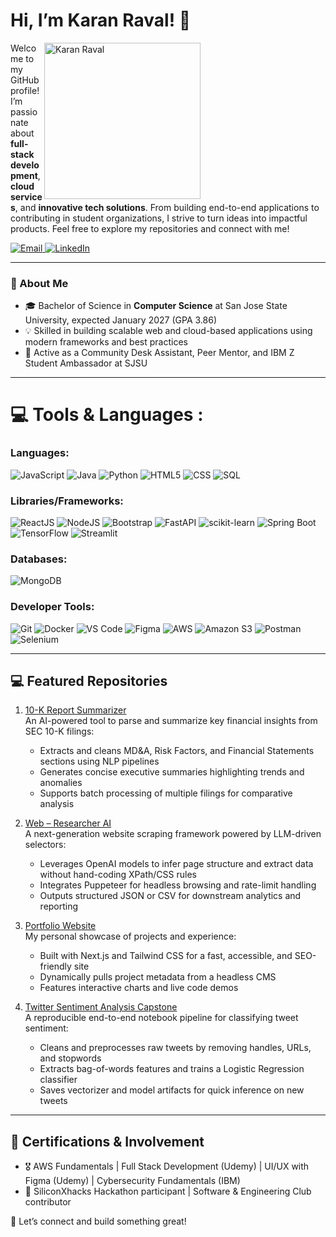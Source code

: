 <!-- ─── PROFILE PICTURE + INTRO ───────────────────────────────────────────────── -->
# Hi, I’m Karan Raval! 👋

<img
  src="photo1.jpg"
  alt="Karan Raval"
  width="250"
  align="right"
  style="margin-right:200px;"
/>



Welcome to my GitHub profile! I’m passionate about **full-stack development**, **cloud services**, and **innovative tech solutions**. From building end-to-end applications to contributing in student organizations, I strive to turn ideas into impactful products. Feel free to explore my repositories and connect with me!

<!-- ─── CONTACT BUTTONS ────────────────────────────────────────────────────────── -->
<p align="left">
  <a href="mailto:karanraval3409@gmail.com">
    <img
      src="https://img.shields.io/badge/Email-karanraval3409%40gmail.com-D14836?style=for-the-badge&logo=gmail&logoColor=white"
      alt="Email"
    />
  </a>
  <a href="https://www.linkedin.com/in/karanraval05">
    <img
      src="https://img.shields.io/badge/LinkedIn-Karan%20Raval-0A66C2?style=for-the-badge&logo=linkedin&logoColor=white"
      alt="LinkedIn"
    />
  </a>
</p>

---

### 🔗 About Me

- 🎓 Bachelor of Science in **Computer Science** at San Jose State University, expected January 2027 (GPA 3.86)  
- 💡 Skilled in building scalable web and cloud-based applications using modern frameworks and best practices  
- 🤝 Active as a Community Desk Assistant, Peer Mentor, and IBM Z Student Ambassador at SJSU  

---

# 💻 Tools & Languages :


### Languages:

![JavaScript](https://img.shields.io/badge/javascript-%23323330.svg?style=for-the-badge\&logo=javascript\&logoColor=%23F7DF1E)
![Java](https://img.shields.io/badge/java-%23ED8B00.svg?style=for-the-badge\&logo=java\&logoColor=white)
![Python](https://img.shields.io/badge/python-%233776AB.svg?style=for-the-badge\&logo=python\&logoColor=white)
![HTML5](https://img.shields.io/badge/html5-%23E34F26.svg?style=for-the-badge\&logo=html5\&logoColor=white)
![CSS](https://img.shields.io/badge/css-%231572B6.svg?style=for-the-badge\&logo=css3\&logoColor=white)
![SQL](https://img.shields.io/badge/sql-%2307405e.svg?style=for-the-badge\&logo=postgresql\&logoColor=white)

### Libraries/Frameworks:

![ReactJS](https://img.shields.io/badge/react-%2320232a.svg?style=for-the-badge\&logo=react\&logoColor=%2361DAFB)
![NodeJS](https://img.shields.io/badge/node.js-6DA55F?style=for-the-badge\&logo=node.js\&logoColor=white)
![Bootstrap](https://img.shields.io/badge/Bootstrap-%23563D7C?style=for-the-badge\&logo=bootstrap\&logoColor=white)
![FastAPI](https://img.shields.io/badge/FastAPI-%23009688?style=for-the-badge\&logo=fastapi\&logoColor=white)
![scikit-learn](https://img.shields.io/badge/scikit--learn-F7931E?style=for-the-badge\&logo=scikit-learn\&logoColor=white)
![Spring Boot](https://img.shields.io/badge/Spring_Boot-6DB33F?style=for-the-badge\&logo=spring-boot\&logoColor=white)
![TensorFlow](https://img.shields.io/badge/TensorFlow-FF6F00?style=for-the-badge\&logo=tensorflow\&logoColor=white)
![Streamlit](https://img.shields.io/badge/Streamlit-FF4B4B?style=for-the-badge\&logo=streamlit\&logoColor=white)

### Databases:

![MongoDB](https://img.shields.io/badge/MongoDB-%2347A248?style=for-the-badge\&logo=mongodb\&logoColor=white)

### Developer Tools:

![Git](https://img.shields.io/badge/git-%23F05033.svg?style=for-the-badge\&logo=git\&logoColor=white)
![Docker](https://img.shields.io/badge/docker-%230db7ed.svg?style=for-the-badge\&logo=docker\&logoColor=white)
![VS Code](https://img.shields.io/badge/VS%20Code-%23007ACC?style=for-the-badge\&logo=visualstudiocode\&logoColor=white)
![Figma](https://img.shields.io/badge/Figma-%23F24E1E?style=for-the-badge\&logo=figma\&logoColor=white)
![AWS](https://img.shields.io/badge/AWS-%23232F3E.svg?style=for-the-badge\&logo=amazon-aws\&logoColor=white)
![Amazon S3](https://img.shields.io/badge/Amazon%20S3-569A31?style=for-the-badge\&logo=amazon-s3\&logoColor=white)
![Postman](https://img.shields.io/badge/Postman-FF6C37?style=for-the-badge\&logo=postman\&logoColor=white)
![Selenium](https://img.shields.io/badge/Selenium-43B02A.svg?style=for-the-badge\&logo=selenium\&logoColor=white)



---

## 💻 Featured Repositories

1. [10-K Report Summarizer](https://github.com/karan6705/10-K-Report-Summarizer)  
   An AI-powered tool to parse and summarize key financial insights from SEC 10-K filings:  
   - Extracts and cleans MD&A, Risk Factors, and Financial Statements sections using NLP pipelines  
   - Generates concise executive summaries highlighting trends and anomalies  
   - Supports batch processing of multiple filings for comparative analysis  

2. [Web – Researcher AI](https://github.com/karan6705/Web-Scraper-AI)  
   A next-generation website scraping framework powered by LLM-driven selectors:  
   - Leverages OpenAI models to infer page structure and extract data without hand-coding XPath/CSS rules  
   - Integrates Puppeteer for headless browsing and rate-limit handling  
   - Outputs structured JSON or CSV for downstream analytics and reporting  

3. [Portfolio Website](https://github.com/karan6705/KaranR-Portfolio)  
   My personal showcase of projects and experience:  
   - Built with Next.js and Tailwind CSS for a fast, accessible, and SEO-friendly site  
   - Dynamically pulls project metadata from a headless CMS  
   - Features interactive charts and live code demos
     
4. [Twitter Sentiment Analysis Capstone](https://github.com/karan6705/Twitter-Sentiment-Analysis)  
   A reproducible end-to-end notebook pipeline for classifying tweet sentiment:  
   - Cleans and preprocesses raw tweets by removing handles, URLs, and stopwords  
   - Extracts bag-of-words features and trains a Logistic Regression classifier  
   - Saves vectorizer and model artifacts for quick inference on new tweets  
 

---

## 📜 Certifications & Involvement

- 🎖️ AWS Fundamentals | Full Stack Development (Udemy) | UI/UX with Figma (Udemy) | Cybersecurity Fundamentals (IBM)
- 🎯 SiliconXhacks Hackathon participant | Software & Engineering Club contributor  

🔗 Let’s connect and build something great!
